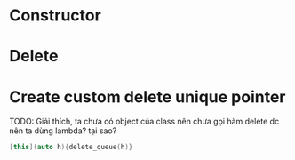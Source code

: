 # Constructor
# Delete 
# Create custom delete unique pointer
TODO: Giải thích, ta chưa có object của class nên chưa gọi hàm delete dc nên ta dùng lambda? tại sao? 

```cpp
[this](auto h){delete_queue(h)}
```